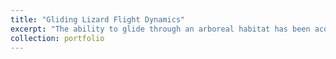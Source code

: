 ```yaml
---
title: "Gliding Lizard Flight Dynamics"
excerpt: "The ability to glide through an arboreal habitat has been acquired by several mammals, amphibians, snakes, lizards, and even invertebrates. Lizards of the genus Draco possess specialized morphological structures for gliding, including a patagium, throat lappets, and modified hindlimbs. Despite being among the most specialized reptilian gliders, it is currently unknown how Draco is able to maneuver effectively during flight. Here, we present a new computational method for characterizing the role of tail control on Draco glide distance and stability. We first modeled Draco flight dynamics as a function of gravitational, lift, and drag forces. Lift and drag estimates were derived from wind tunnel experiments of 3D printed models based on photos of Draco during gliding. Initial modeling leveraged the known mass and planar surface area of the Draco to estimate lift and drag coefficients. We developed a simplified, 3D simulation for Draco gliding, calculating longitudinal and lateral position and a pitch angle of the lizard with respect to a cartesian coordinate frame. We used PID control to model the lizards' tail adjustment to maintain an angle of attack. Our model suggests an active tail improves both glide distance and stability in Draco. These results provide insight toward the biomechanics of Draco; however, future in vivo studies are needed to provide a complete picture for gliding mechanics of this genus. Our approach enables the replication and modification of existing gliders to better understand their performance and mechanics. This can be applied to extinct species, but also as a way of exploring the biomimetic potential of different morphological features. <br/><img src='/images/draco_dynamics.png'>"
collection: portfolio
---
```

